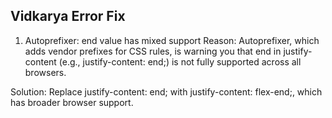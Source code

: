 ## Vidkarya Error Fix

1. Autoprefixer: end value has mixed support
Reason: Autoprefixer, which adds vendor prefixes for CSS rules, is warning you that end in justify-content (e.g., justify-content: end;) is not fully supported across all browsers.

Solution: Replace justify-content: end; with justify-content: flex-end;, which has broader browser support.
